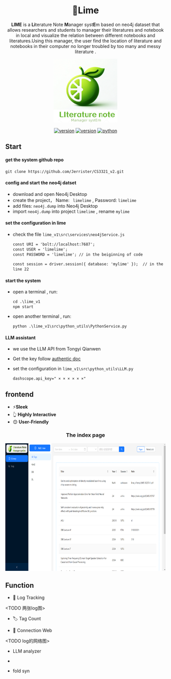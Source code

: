 <div align="center">
    <h1>
    🍋Lime 
    </h1>
    <p>
        <b>LIME</b> is a <b>Li</b>terature Note <b>M</b>anager syst<b>E</b>m  based on neo4j dataset that allows researchers and students to manager their literatures and notebook in local and visualize the relation between different notebooks and literatures.Using this manager, the user find the location of literature and notebooks in their computer no longer troubled by too many and messy literature
        . <br>
    </p>
    <p>
    <img src="img/logo.png" alt="SLAM-LLM Logo" style="width: 200px; height: 200px;">
    </p>
    <p>
    </p>
<a href="https://github.com/Jerrister/CS3321_v2"><img src="https://img.shields.io/badge/Platform-windowns-lightgrey" alt="version"></a>  <a href="https://github.com/Jerrister/CS3321_v2"><img src="https://img.shields.io/badge/React-^18.2.0-orange" alt="version"></a>   <a href="https://github.com/ddlBoJack/SLAM-LLM"><img src="https://img.shields.io/badge/AntDesign-^5.0.0-brightgreen" alt="python"></a> 
</div>



## Start 

#### get the system github repo

`git clone https://github.com/Jerrister/CS3321_v2.git`





#### config and start the neo4j datset

- download and open Neo4j Desktop
- create the project， Name: ` limelime` ,  Password: `limelime`
- add files: `neo4j.dump` into Neo4j Desktop
- import `neo4j.dump` into project `limelime`  , rename `mylime`



#### set the configuration in lime

- check the file `lime_v1\src\services\neo4jService.js`

  ```
  const URI = 'bolt://localhost:7687';
  const USER = 'limelime';
  const PASSWORD = 'limelime'; // in the beiginning of code
  ```

  ```
  const session = driver.session({ database: 'mylime' });  // in the line 22
  ```



#### start the system

- open a terminal , run: 

  ```
  cd .\lime_v1
  npm start
  ```

- open another terminal , run: 

  ```
  python .\lime_v1\src\python_utils\PythonService.py
  ```



#### LLM assistant 

- we use the LLM API from Tongyi Qianwen

-  Get the key follow  [authentic doc](https://help.aliyun.com/zh/dashscope/developer-reference/activate-dashscope-and-create-an-api-key?spm=a2c4g.11186623.0.0.fd243116VM86QL )

- set the configuration in `lime_v1\src\python_utils\LLM.py`

  ```
  dashscope.api_key=" × × × × × ×"
  ```

  





## frontend

- ⚡**Sleek**     
- 👆 **Highly Interactive**
- 😊 **User-Friendly**



<div align="center">
<h3> The index page </h3>
<p>
<img src="img/frontend.jpg" alt="SLAM-LLM Logo" style="width: 800px; height: 400px;">
</p>
</div>











## Function

- 📜 Log Tracking



<TODO 两张log图>



- :label: Tag Count





- 🔗 Connection Web

<TODO log的网络图>



- LLM analyzer





- 



- fold syn
